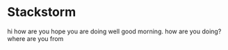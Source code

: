 # Stackstorm

hi how are you
hope you are doing well
good morning.
how are you doing?
where are you from
